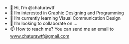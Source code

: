 - 👋 Hi, I’m @chaturawtf
- 👀 I’m interested in Graphic Designing and Programming
- 🌱 I’m currently learning Visual Communication Design
- 💞️ I’m looking to collaborate on ...
- 📫 How to reach me? You can send me an email to www.chaturawtf@gmail.com 

<!---
chaturawtf/chaturawtf is a ✨ special ✨ repository because its `README.md` (this file) appears on your GitHub profile.
You can click the Preview link to take a look at your changes.
--->
